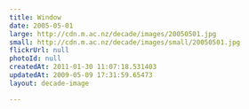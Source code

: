 ```yaml
---
title: Window
date: 2005-05-01
large: http://cdn.m.ac.nz/decade/images/20050501.jpg
small: http://cdn.m.ac.nz/decade/images/small/20050501.jpg
flickrUrl: null
photoId: null
createdAt: 2011-01-30 11:07:18.531403
updatedAt: 2009-05-09 17:31:59.65473
layout: decade-image

---
```


